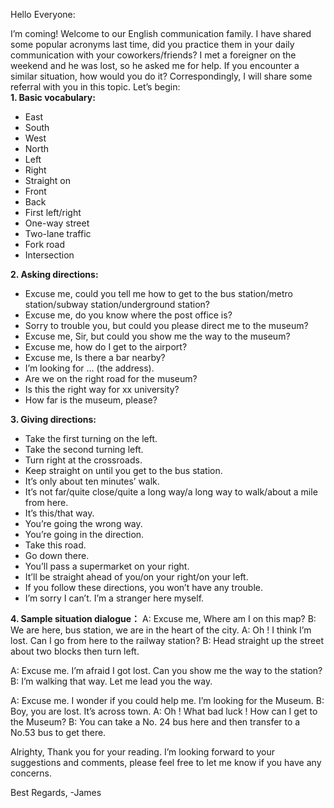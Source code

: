 Hello Everyone:

I’m coming! Welcome to our English communication family. I have shared some popular acronyms last time, did you practice them in your daily communication with your coworkers/friends?
I met a foreigner on the weekend and he was lost, so he asked me for help. If you  encounter a similar situation, how would you do it? Correspondingly, I will share some referral with you in this topic.
Let’s begin:  
**1. Basic vocabulary:**
* East 
* South
* West
* North
* Left
* Right
* Straight on
* Front
* Back
* First left/right
* One-way street
* Two-lane traffic
* Fork road
* Intersection  

**2. Asking directions:**
* Excuse me, could you tell me how to get to the bus station/metro station/subway station/underground station?
* Excuse me, do you know where the post office is?
* Sorry to trouble you, but could you please direct me to the museum?
* Excuse me, Sir, but could you show me the way to the museum?
* Excuse me, how do I get to the airport?
* Excuse me, Is there a bar nearby?
* I’m looking for … (the address).
* Are we on the right road for the museum?
* Is this the right way for xx university?
* How far is the museum, please?

**3. Giving directions:**
* Take the first turning on the left.
* Take the second turning left.
* Turn right at the crossroads.
* Keep straight on until you get to the bus station.
* It’s only about ten minutes’ walk.
* It’s not far/quite close/quite a long way/a long way to walk/about a mile from here.
* It’s this/that way.
* You’re going the wrong way.
* You’re going in the direction.
* Take this road.
* Go down there.
* You’ll pass a supermarket on your right.
* It’ll be straight ahead of you/on your right/on your left.
* If you follow these directions, you won’t have any trouble.
* I’m sorry I can’t. I’m a stranger here myself.

**4. Sample situation dialogue：** 
 A: Excuse me, Where am I on this map?
 B: We are here, bus station, we are in the heart of the city.
 A: Oh ! I think I’m lost. Can I go from here to the railway station?
 B: Head straight up the street about two blocks then turn left.

 A: Excuse me. I’m afraid I got lost. Can you show me the way to the station?
 B: I’m walking that way. Let me lead you the way.

 A: Excuse me. I wonder if you could help me. I’m looking for the Museum.
 B: Boy, you are lost. It’s across town.
 A: Oh ! What bad luck ! How can I get to the Museum?
 B: You can take a No. 24 bus here and then transfer to a No.53 bus to get there.

Alrighty, Thank you for your reading. I’m looking forward to your suggestions and comments, please feel free to let me know if you have any concerns.

Best Regards,
-James 
